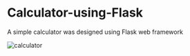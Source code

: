 # Calculator-using-Flask
A simple calculator was designed using Flask web framework

![calculator](https://user-images.githubusercontent.com/120335594/221555784-06d1ef61-0297-49c3-9aae-74f5460bc9ef.jpg)
